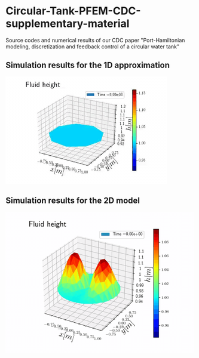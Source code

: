 # Circular-Tank-PFEM-CDC-supplementary-material
Source codes and numerical results of our CDC paper "Port-Hamiltonian modeling, discretization and feedback control of a circular water tank"


## Simulation results for the 1D approximation

![1D symmetric simulation](./results/SWE1D.gif)


## Simulation results for the 2D model

![2D simulation with feedback](./results/SWE2Dfeedback.gif)